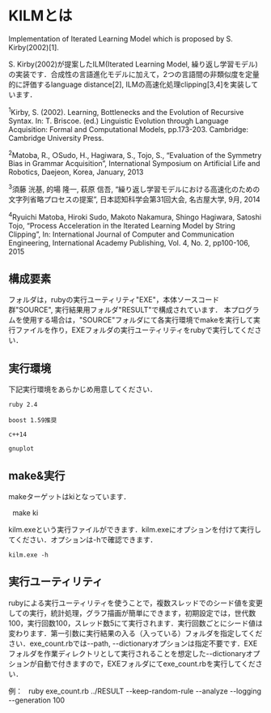 # KILMとは
Implementation of Iterated Learning Model which is proposed by S. Kirby(2002)[1]. 

S. Kirby(2002)が提案したILM(Iterated Learning Model, 繰り返し学習モデル)の実装です．合成性の言語進化モデルに加えて，2つの言語間の非類似度を定量的に評価するlanguage distance[2], ILMの高速化処理clipping[3,4]を実装しています． 

<sup>1</sup>Kirby, S. (2002). Learning, Bottlenecks and the Evolution of Recursive Syntax. In: T. Briscoe. (ed.) Linguistic Evolution through Language Acquisition: Formal and Computational Models, pp.173-203. Cambridge: Cambridge University Press.

<sup>2</sup>Matoba, R., ○Sudo, H., Hagiwara, S., Tojo, S., “Evaluation of the Symmetry Bias in Grammar Acquisition”, International Symposium on Artificial Life and Robotics, Daejeon, Korea, January, 2013

<sup>3</sup>須藤 洸基, 的場 隆一, 萩原 信吾, “繰り返し学習モデルにおける高速化のための文字列省略プロセスの提案”, 日本認知科学会第31回大会, 名古屋大学, 9月, 2014

<sup>4</sup>Ryuichi Matoba, Hiroki Sudo, Makoto Nakamura, Shingo Hagiwara, Satoshi Tojo, “Process Acceleration in the Iterated Learning Model by String Clipping”, In: International Journal of Computer and Communication Engineering, International Academy Publishing, Vol. 4, No. 2, pp100-106, 2015


## 構成要素
フォルダは，rubyの実行ユーティリティ"EXE"，本体ソースコード群"SOURCE", 実行結果用フォルダ"RESULT"で構成されています．
本プログラムを使用する場合は，"SOURCE"フォルダにて各実行環境でmakeを実行して実行ファイルを作り，EXEフォルダの実行ユーティリティをrubyで実行してください．


## 実行環境
下記実行環境をあらかじめ用意してください．

    ruby 2.4
  
    boost 1.59推奨
  
    c++14
  
    gnuplot


## make&実行
makeターゲットはkiとなっています．

    make ki

kilm.exeという実行ファイルができます．kilm.exeにオプションを付けて実行してください．オプションは-hで確認できます．
  
    kilm.exe -h
  

## 実行ユーティリティ
rubyによる実行ユーティリティを使うことで，複数スレッドでのシード値を変更しての実行，統計処理，グラフ描画が簡単にできます，初期設定では，世代数100，実行回数100，スレッド数5にて実行されます．実行回数ごとにシード値は変わります．第一引数に実行結果の入る（入っている）フォルダを指定してください．exe_count.rbでは--path, --dictionaryオプションは指定不要です．EXEフォルダを作業ディレクトリとして実行されることを想定した--dictionaryオプションが自動で付きますので，EXEフォルダにてexe_count.rbを実行してください．

例：
    ruby exe_count.rb ../RESULT --keep-random-rule --analyze --logging --generation 100
